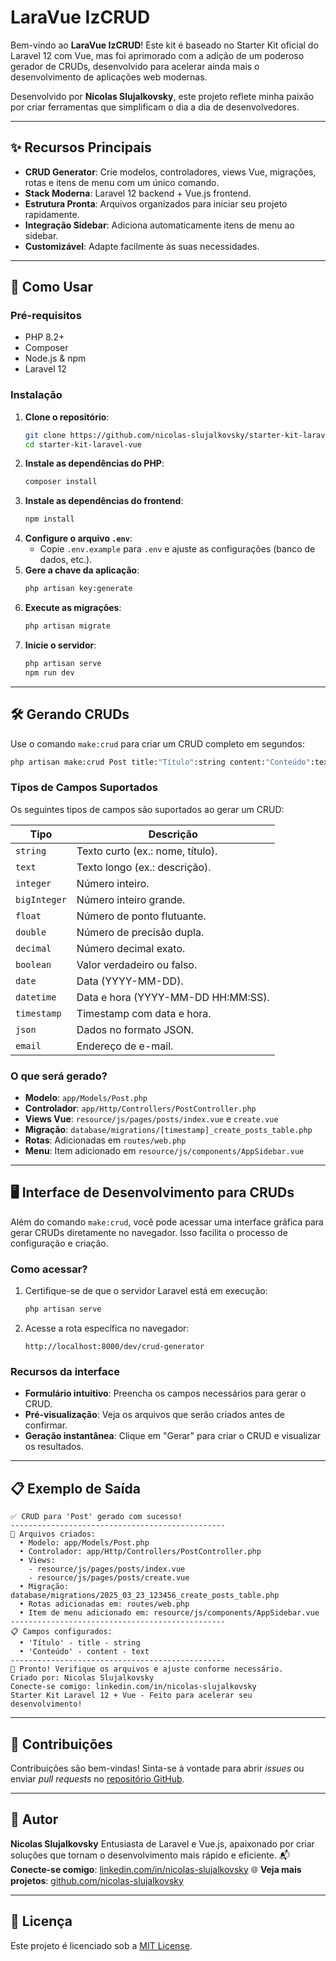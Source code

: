 # LaraVue IzCRUD

Bem-vindo ao **LaraVue IzCRUD**! Este kit é baseado no Starter Kit oficial do Laravel 12 com Vue, mas foi aprimorado com a adição de um poderoso gerador de CRUDs, desenvolvido para acelerar ainda mais o desenvolvimento de aplicações web modernas.

Desenvolvido por **Nicolas Slujalkovsky**, este projeto reflete minha paixão por criar ferramentas que simplificam o dia a dia de desenvolvedores.

---

## ✨ Recursos Principais

- **CRUD Generator**: Crie modelos, controladores, views Vue, migrações, rotas e itens de menu com um único comando.
- **Stack Moderna**: Laravel 12 backend + Vue.js frontend.
- **Estrutura Pronta**: Arquivos organizados para iniciar seu projeto rapidamente.
- **Integração Sidebar**: Adiciona automaticamente itens de menu ao sidebar.
- **Customizável**: Adapte facilmente às suas necessidades.

---

## 🚀 Como Usar

### Pré-requisitos
- PHP 8.2+
- Composer
- Node.js & npm
- Laravel 12

### Instalação
1. **Clone o repositório**:
   ```bash
   git clone https://github.com/nicolas-slujalkovsky/starter-kit-laravel-vue.git
   cd starter-kit-laravel-vue
   ```
2. **Instale as dependências do PHP**:
   ```bash
   composer install
   ```
3. **Instale as dependências do frontend**:
   ```bash
   npm install
   ```
4. **Configure o arquivo `.env`**:
   - Copie `.env.example` para `.env` e ajuste as configurações (banco de dados, etc.).
5. **Gere a chave da aplicação**:
   ```bash
   php artisan key:generate
   ```
6. **Execute as migrações**:
   ```bash
   php artisan migrate
   ```
7. **Inicie o servidor**:
   ```bash
   php artisan serve
   npm run dev
   ```

---

## 🛠️ Gerando CRUDs

Use o comando `make:crud` para criar um CRUD completo em segundos:

```bash
php artisan make:crud Post title:"Título":string content:"Conteúdo":text
```

### Tipos de Campos Suportados

Os seguintes tipos de campos são suportados ao gerar um CRUD:

| **Tipo**       | **Descrição**                          |
|-----------------|----------------------------------------|
| `string`        | Texto curto (ex.: nome, título).       |
| `text`          | Texto longo (ex.: descrição).         |
| `integer`       | Número inteiro.                      |
| `bigInteger`    | Número inteiro grande.               |
| `float`         | Número de ponto flutuante.           |
| `double`        | Número de precisão dupla.            |
| `decimal`       | Número decimal exato.                |
| `boolean`       | Valor verdadeiro ou falso.           |
| `date`          | Data (YYYY-MM-DD).                   |
| `datetime`      | Data e hora (YYYY-MM-DD HH:MM:SS).   |
| `timestamp`     | Timestamp com data e hora.           |
| `json`          | Dados no formato JSON.               |
| `email`         | Endereço de e-mail.                  |

### O que será gerado?
- **Modelo**: `app/Models/Post.php`
- **Controlador**: `app/Http/Controllers/PostController.php`
- **Views Vue**: `resource/js/pages/posts/index.vue` e `create.vue`
- **Migração**: `database/migrations/[timestamp]_create_posts_table.php`
- **Rotas**: Adicionadas em `routes/web.php`
- **Menu**: Item adicionado em `resource/js/components/AppSidebar.vue`

---

## 🖥️ Interface de Desenvolvimento para CRUDs

Além do comando `make:crud`, você pode acessar uma interface gráfica para gerar CRUDs diretamente no navegador. Isso facilita o processo de configuração e criação.

### Como acessar?
1. Certifique-se de que o servidor Laravel está em execução:
   ```bash
   php artisan serve
   ```
2. Acesse a rota específica no navegador:
   ```
   http://localhost:8000/dev/crud-generator
   ```

### Recursos da interface
- **Formulário intuitivo**: Preencha os campos necessários para gerar o CRUD.
- **Pré-visualização**: Veja os arquivos que serão criados antes de confirmar.
- **Geração instantânea**: Clique em "Gerar" para criar o CRUD e visualizar os resultados.

---

## 📋 Exemplo de Saída

```
✅ CRUD para 'Post' gerado com sucesso!
------------------------------------------------
📄 Arquivos criados:
  • Modelo: app/Models/Post.php
  • Controlador: app/Http/Controllers/PostController.php
  • Views:
    - resource/js/pages/posts/index.vue
    - resource/js/pages/posts/create.vue
  • Migração: database/migrations/2025_03_23_123456_create_posts_table.php
  • Rotas adicionadas em: routes/web.php
  • Item de menu adicionado em: resource/js/components/AppSidebar.vue
------------------------------------------------
📋 Campos configurados:
  • 'Título' - title - string
  • 'Conteúdo' - content - text
------------------------------------------------
🎉 Pronto! Verifique os arquivos e ajuste conforme necessário.
Criado por: Nicolas Slujalkovsky
Conecte-se comigo: linkedin.com/in/nicolas-slujalkovsky
Starter Kit Laravel 12 + Vue - Feito para acelerar seu desenvolvimento!
```

---

## 🤝 Contribuições

Contribuições são bem-vindas! Sinta-se à vontade para abrir *issues* ou enviar *pull requests* no [repositório GitHub](https://github.com/nicolas-slujalkovsky/laravue-izcrud).

---

## 👤 Autor

**Nicolas Slujalkovsky**
Entusiasta de Laravel e Vue.js, apaixonado por criar soluções que tornam o desenvolvimento mais rápido e eficiente.
📬 **Conecte-se comigo**: [linkedin.com/in/nicolas-slujalkovsky](https://linkedin.com/in/nicolas-slujalkovsky)
🌐 **Veja mais projetos**: [github.com/nicolas-slujalkovsky](https://github.com/nicolas-slujalkovsky)

---

## 📜 Licença

Este projeto é licenciado sob a [MIT License](LICENSE).

